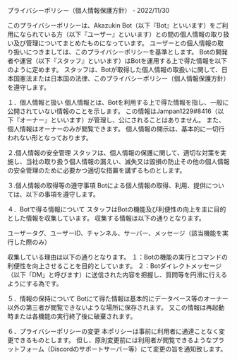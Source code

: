 プライバシーポリシー（個人情報保護方針） - 2022/11/30

このプライバシーポリシーは、Akazukin Bot（以下『Bot』といいます）をご利用になられている方（以下『ユーザー』といいます）との間の個人情報の取り扱い及び管理についてまとめたものになっています。
ユーザーとの個人情報の取り扱いにつきましては、このプライバシーポリシーを基準とします。
Botの開発者や運営（以下『スタッフ』といいます）はBotを運用する上で得た情報を以下のように定めます。
スタッフは、Botが取得した個人情報の取扱いに関して、日本国憲法または日本国の法律、このプライバシーポリシー（個人情報保護方針）を遵守します。


１．個人情報と扱い
個人情報とは、Botを利用する上で得た情報を指し、一般に公開されていない情報のことを示します。
この情報はJampan1229#8416（以下『オーナー』といいます）が管理し、公にされることはありません。
また、個人情報はオーナーのみが閲覧できます。
個人情報の開示は、基本的に一切行われない形となっております。


２.個人情報の安全管理
スタッフは、個人情報の保護に関して、適切な対策を実施し、当社の取り扱う個人情報の漏えい、滅失又は毀損の防止その他の個人情報の安全管理のために必要かつ適切な措置を講ずるものとします。


３.個人情報の取得等の遵守事項
Botによる個人情報の取得、利用、提供については、以下の事項を遵守します。


４．Botで得る情報について
スタッフはBotの機能及び利便性の向上を主に目的とした情報を収集しています。
収集する情報は以下の通りとなります。

ユーザータグ、ユーザーID、チャンネル、サーバー、メッセージ（該当機能を実行した際のみ）

収集している理由は以下の通りとなります。
１：Botの機能の実行とコマンドの利便性を向上させることを目的としています。
２：Botダイレクトメッセージ（以下「DM」と呼びます）に送信された内容を把握し、質問等を円滑に行えるようにする為です。


５．情報の保持について
Botにて得た情報は基本的にデータベース等のオーナー以外の第三者が閲覧できないような場所に保存されます。
又この情報は再起動時または各機能の実行終了後に破棄されます。


６．プライバシーポリシーの変更
本ポリシーは事前に利用者に通達ことなく変更できるものとします。
但し、原則変更前には利用者が閲覧できるようなプラットフォーム（Discordのサポートサーバー等）にて変更の旨を通知致します。
